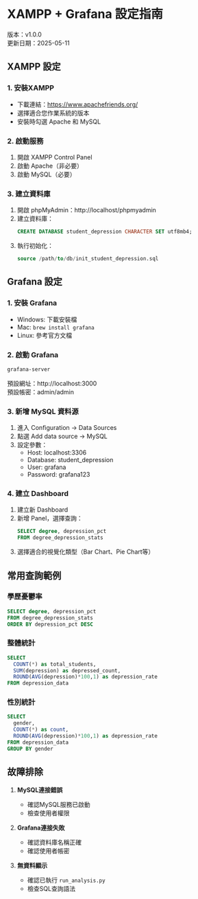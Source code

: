 # XAMPP + Grafana 設定指南

版本：v1.0.0  
更新日期：2025-05-11

## XAMPP 設定

### 1. 安裝XAMPP
- 下載連結：https://www.apachefriends.org/
- 選擇適合您作業系統的版本
- 安裝時勾選 Apache 和 MySQL

### 2. 啟動服務
1. 開啟 XAMPP Control Panel
2. 啟動 Apache（非必要）
3. 啟動 MySQL（必要）

### 3. 建立資料庫
1. 開啟 phpMyAdmin：http://localhost/phpmyadmin
2. 建立資料庫：
   ```sql
   CREATE DATABASE student_depression CHARACTER SET utf8mb4;
   ```
3. 執行初始化：
   ```sql
   source /path/to/db/init_student_depression.sql
   ```

## Grafana 設定

### 1. 安裝 Grafana
- Windows: 下載安裝檔
- Mac: `brew install grafana`
- Linux: 參考官方文檔

### 2. 啟動 Grafana
```bash
grafana-server
```
預設網址：http://localhost:3000  
預設帳密：admin/admin

### 3. 新增 MySQL 資料源

1. 進入 Configuration → Data Sources
2. 點選 Add data source → MySQL
3. 設定參數：
   - Host: localhost:3306
   - Database: student_depression
   - User: grafana
   - Password: grafana123

### 4. 建立 Dashboard

1. 建立新 Dashboard
2. 新增 Panel，選擇查詢：
   ```sql
   SELECT degree, depression_pct 
   FROM degree_depression_stats
   ```
3. 選擇適合的視覺化類型（Bar Chart、Pie Chart等）

## 常用查詢範例

### 學歷憂鬱率
```sql
SELECT degree, depression_pct 
FROM degree_depression_stats
ORDER BY depression_pct DESC
```

### 整體統計
```sql
SELECT 
  COUNT(*) as total_students,
  SUM(depression) as depressed_count,
  ROUND(AVG(depression)*100,1) as depression_rate
FROM depression_data
```

### 性別統計
```sql
SELECT 
  gender,
  COUNT(*) as count,
  ROUND(AVG(depression)*100,1) as depression_rate
FROM depression_data
GROUP BY gender
```

## 故障排除

1. **MySQL連接錯誤**
   - 確認MySQL服務已啟動
   - 檢查使用者權限

2. **Grafana連接失敗**
   - 確認資料庫名稱正確
   - 確認使用者帳密

3. **無資料顯示**
   - 確認已執行 `run_analysis.py`
   - 檢查SQL查詢語法